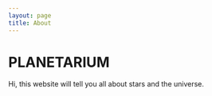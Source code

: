 ```yaml
---
layout: page
title: About
---
```


# PLANETARIUM

Hi, this website will tell you all about stars and the universe.
